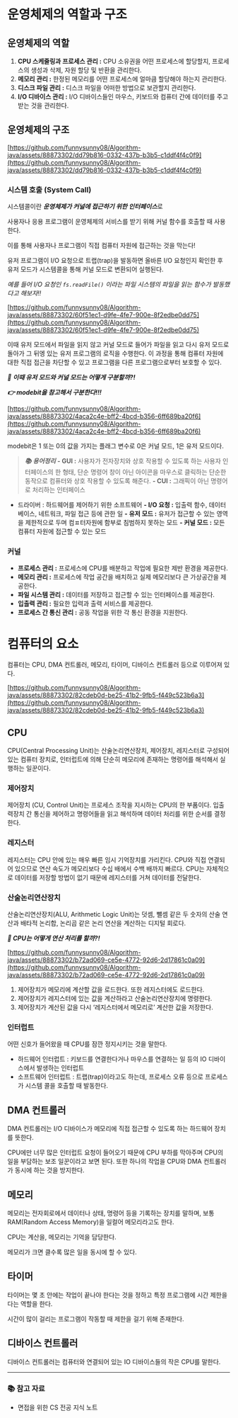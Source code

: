 # 운영체제의 역할과 구조

## 운영체제의 역할

1. **CPU 스케줄링과 프로세스 관리 :** CPU 소유권을 어떤 프로세스에 할당할지, 프로세스의 생성과 삭제, 자원 할당 및 반환을 관리한다.
2. **메모리 관리 :** 한정된 메모리를 어떤 프로세스에 얼마큼 할당해야 하는지 관리한다.
3. **디스크 파일 관리 :** 디스크 파일을 어떠한 방법으로 보관할지 관리한다.
4. **I/O 디바이스 관리 :** I/O 디바이스들인 마우스, 키보드와 컴퓨터 간에 데이터를 주고받는 것을 관리한다.

## 운영체제의 구조

[https://github.com/funnysunny08/Algorithm-java/assets/88873302/dd79b816-0332-437b-b3b5-c1ddf4f4c0f9](https://github.com/funnysunny08/Algorithm-java/assets/88873302/dd79b816-0332-437b-b3b5-c1ddf4f4c0f9)

### 시스템 호출 (System Call)

시스템콜이란 ***운영체제가 커널에 접근하기 위한 인터페이스***로

사용자나 응용 프로그램이 운영체제의 서비스를 받기 위해 커널 함수를 호출할 때 사용한다.

이를 통해 사용자나 프로그램이 직접 컴퓨터 자원에 접근하는 것을 막는다!

유저 프로그램이 I/O 요청으로 트랩(trap)을 발동하면 올바른 I/O 요청인지 확인한 후 유저 모드가 시스템콜을 통해 커널 모드로 변환되어 실행된다.

*예를 들어 I/O 요청인 `fs.readFile()` 이라는 파일 시스템의 파일을 읽는 함수가 발동했다고 해보자!!*

[https://github.com/funnysunny08/Algorithm-java/assets/88873302/60f51ec1-d9fe-4fe7-900e-8f2edbe0dd75](https://github.com/funnysunny08/Algorithm-java/assets/88873302/60f51ec1-d9fe-4fe7-900e-8f2edbe0dd75)

이때 유저 모드에서 파일을 읽지 않고 커널 모드로 들어가 파일을 읽고 다시 유저 모드로 돌아가 그 뒤엥 있는 유저 프로그램의 로직을 수행한다. 이 과정을 통해 컴퓨터 자원에 대한 직접 접근을 차단할 수 있고 프로그램을 다른 프로그램으로부터 보호할 수 있다.

***🤔 이때 유저 모드와 커널 모드는 어떻게 구분할까?!***

***👉 modebit을 참고해서 구분한다!!!***

[https://github.com/funnysunny08/Algorithm-java/assets/88873302/4aca2c4e-bff2-4bcd-b356-6ff689ba20f6](https://github.com/funnysunny08/Algorithm-java/assets/88873302/4aca2c4e-bff2-4bcd-b356-6ff689ba20f6)

modebit은 1 또는 0의 값을 가지는 플래그 변수로 0은 커널 모드, 1은 유저 모드이다.

> ***📚 용어정리***
**- GUI :** 사용자가 전자장치와 상호 작용할 수 있도록 하는 사용자 인터페이스의 한 형태, 단순 명령어 창이 아닌 아이콘을 마우스로 클릭하는 단순한 동작으로 컴퓨터와 상호 작용할 수 있도록 해준다.
**- CUI :** 그래픽이 아닌 명령어로 처리하는 인터페이스
- 드라이버 : 하드웨어를 제어하기 위한 소프트웨어
**- I/O 요청 :** 입출력 함수, 데이터베이스, 네트워크, 파일 접근 등에 관한 일
**- 유저 모드 :** 유저가 접근할 수 있는 영역을 제한적으로 두며 컴ㅍ터자원에 함부로 침범하지 못하는 모드
**- 커널 모드 :** 모든 컴퓨터 자원에 접근할 수 있는 모드
> 

### 커널

- **프로세스 관리 :** 프로세스에 CPU를 배분하고 작업에 필요한 제반 환경을 제공한다.
- **메모리 관리 :** 프로세스에 작업 공간을 배치하고 실제 메모리보다 큰 가상공간을 제공한다.
- **파일 시스템 관리 :** 데이터를 저장하고 접근할 수 있는 인터페이스를 제공한다.
- **입출력 관리 :** 필요한 입력과 출력 서비스를 제공한다.
- **프로세스 간 통신 관리 :** 공동 작업을 위한 각 통신 환경을 지원한다.

# 컴퓨터의 요소

컴퓨터는 CPU, DMA 컨트롤러, 메모리, 타이머, 디바이스 컨트롤러 등으로 이루어져 있다.

[https://github.com/funnysunny08/Algorithm-java/assets/88873302/82cdeb0d-be25-41b2-9fb5-f449c523b6a3](https://github.com/funnysunny08/Algorithm-java/assets/88873302/82cdeb0d-be25-41b2-9fb5-f449c523b6a3)

## CPU

CPU(Central Processing Unit)는 산술논리연산장치, 제어장치, 레지스터로 구성되어 있는 컴퓨터 장치로, 인터럽트에 의해 단순히 메모리에 존재하는 명령어를 해석해서 실행하는 일꾼이다.

### 제어장치

제어장치 (CU, Control Unit)는 프로세스 조작을 지시하는 CPU의 한 부품이다. 입출력장치 간 통신을 제어하고 명령어들을 읽고 해석하며 데이터 처리를 위한 순서를 결정한다.

### 레지스터

레지스터는 CPU 안에 있는 매우 빠른 임시 기억장치를 가리킨다. CPU와 직접 연결되어 있으므로 연산 속도가 메모리보다 수십 배에서 수백 배까지 빠르다. CPU는 자체적으로 데이터를 저장할 방법이 없기 때문에 레지스터를 거쳐 데이터를 전달한다.

### 산술논리연산장치

산술논리연산장치(ALU, Arithmetic Logic Unit)는 덧셈, 뺄셈 같은 두 숫자의 산술 연산과 배타적 논리합, 논리곱 같은 논리 연산을 계산하는 디지털 회로다.

***🤔 CPU는 어떻게 연산 처리를 할까?!***

[https://github.com/funnysunny08/Algorithm-java/assets/88873302/b72ad069-ce5e-4772-92d6-2d17861c0a09](https://github.com/funnysunny08/Algorithm-java/assets/88873302/b72ad069-ce5e-4772-92d6-2d17861c0a09)

1. 제어장치가 메모리에 계산할 값을 로드한다. 또한 레지스터에도 로드한다.
2. 제어장치가 레지스터에 있는 값을 계산하라고 산술논리연산장치에 명령한다.
3. 제어장치가 계산된 값을 다시 ‘레지스터에서 메모리로’ 계산한 값을 저장한다.

### 인터럽트

어떤 신호가 들어왔을 때 CPU를 잠깐 정지시키는 것을 말한다.

- 하드웨어 인터럽트 : 키보드를 연결한다거나 마우스를 연결하는 일 등의 IO 디바이스에서 발생하는 인터럽트
- 소프트웨어 인터럽트 : 트랩(trap)이라고도 하는데, 프로세스 오류 등으로 프로세스가 시스템 콜을 호출할 때 발동한다.

## DMA 컨트롤러

DMA 컨트롤러는 I/O 디바이스가 메모리에 직접 접근할 수 있도록 하는 하드웨어 장치를 뜻한다.

CPU에만 너무 많은 인터럽트 요청이 들어오기 때문에 CPU 부하를 막아주며 CPU의 일을 부담하는 보조 일꾼이라고 보면 된다. 또한 하나의 작업을 CPU와 DMA 컨트롤러가 동시에 하는 것을 방지한다.

## 메모리

메모리는 전자회로에서 데이터나 상태, 명령어 등을 기록하는 장치를 말하며, 보통 RAM(Random Access Memory)을 일컬어 메모리라고도 한다.

CPU는 계산을, 메모리는 기억을 담당한다.

메모리가 크면 클수록 많은 일을 동시에 할 수 있다.

## 타이머

타이머는 몇 초 안에는 작업이 끝나야 한다는 것을 정하고 특정 프로그램에 시간 제한을 다는 역할을 한다.

시간이 많이 걸리는 프로그램이 작동할 때 제한을 걸기 위해 존재한다.

## 디바이스 컨트롤러

디바이스 컨트롤러는 컴퓨터와 연결되어 있는 IO 디바이스들의 작은 CPU를 말한다.

---

### 📚 참고 자료

- 면접을 위한 CS 전공 지식 노트